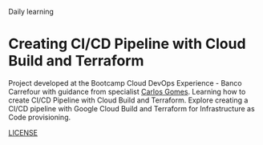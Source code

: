 Daily learning

# Creating CI/CD Pipeline with Cloud Build and Terraform

Project developed at the Bootcamp Cloud DevOps Experience - Banco Carrefour with guidance from specialist [Carlos Gomes](https://www.linkedin.com/in/carlos-barbero-95457b22/ "Carlos Gomes").
Learning how to create CI/CD Pipeline with Cloud Build and Terraform. Explore creating a CI/CD pipeline with Google Cloud Build and Terraform for Infrastructure as Code provisioning.

[LICENSE](/LICENSE)
